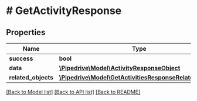 # # GetActivityResponse

## Properties

Name | Type | Description | Notes
------------ | ------------- | ------------- | -------------
**success** | **bool** |  | [optional]
**data** | [**\Pipedrive\Model\ActivityResponseObject**](ActivityResponseObject.md) |  | [optional]
**related_objects** | [**\Pipedrive\Model\GetActivitiesResponseRelatedObjects**](GetActivitiesResponseRelatedObjects.md) |  | [optional]

[[Back to Model list]](../../README.md#models) [[Back to API list]](../../README.md#endpoints) [[Back to README]](../../README.md)
